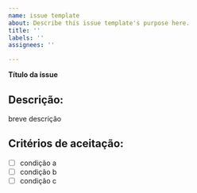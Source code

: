 ```yaml
---
name: issue template
about: Describe this issue template's purpose here.
title: ''
labels: ''
assignees: ''

---
```


<!-- issue-table.md -->
  <!--title-->
  <PREFIX><SUBID><NUMBER>**Título da issue**
  <!--body-->
  **Descrição:**
  ---
  breve descrição

  **Critérios de aceitação:**
  ---
  - [ ] condição a
  - [ ] condição b
  - [ ] condição c
